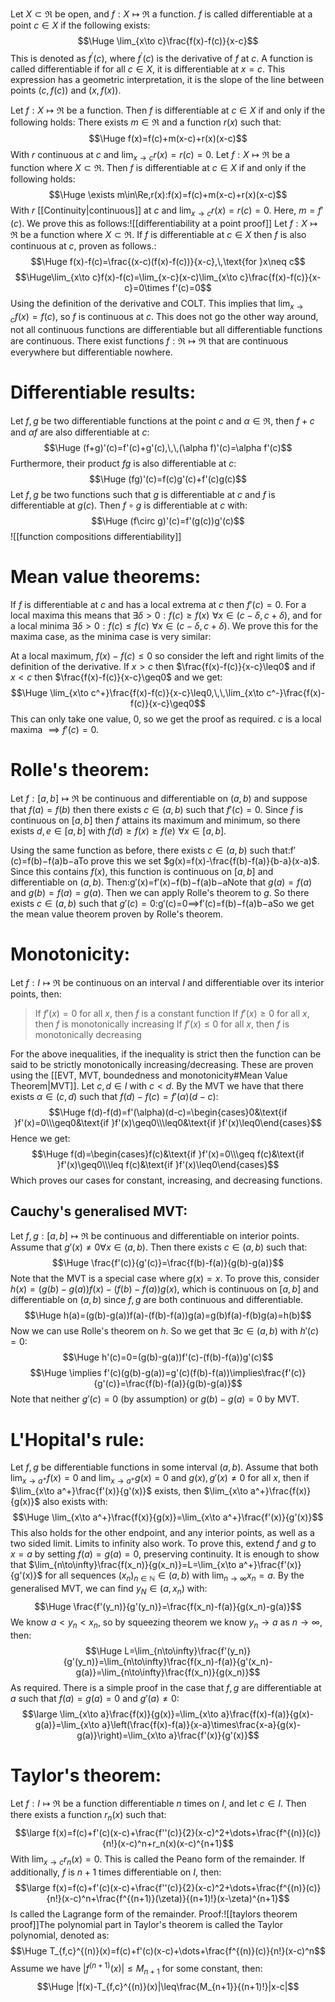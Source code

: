 
Let $X\subset\Re$ be open, and $f:X\mapsto\Re$  a function. $f$ is called differentiable at a point $c\in X$ if the following exists:$$\Huge \lim_{x\to c}\frac{f(x)-f(c)}{x-c}$$This is denoted as $f^\prime(c)$, where $f^\prime(c)$ is the derivative of $f$ at $c$. A function is called differentiable if for all $c\in X$, it is differentiable at $x=c$. This expression has a geometric interpretation, it is the slope of the line between points $(c,f(c))$ and $(x,f(x))$.

Let $f:X\mapsto\Re$ be a function. Then $f$ is differentiable at $c\in X$ if and only if the following holds: There exists $m\in\Re$ and a function $r(x)$ such that:$$\Huge f(x)=f(c)+m(x-c)+r(x)(x-c)$$With $r$ continuous at $c$ and $\lim_{x\to c}r(x)=r(c)=0$. Let $f:X\mapsto\Re$ be a function where $X\subset\Re$. Then $f$ is differentiable at $c\in X$ if and only if the following holds:$$\Huge \exists m\in\Re,r(x):f(x)=f(c)+m(x-c)+r(x)(x-c)$$With $r$ [[Continuity|continuous]] at $c$ and $\lim_{x\to c}r(x)=r(c)=0$. Here, $m=f'(c)$. We prove this as follows:![[differentiability at a point proof]]
Let $f:X\mapsto\Re$ be a function where $X\subset\Re$. If $f$ is differentiable at $c\in X$ then $f$ is also continuous at $c$, proven as follows.:$$\Huge f(x)-f(c)=\frac{(x-c)(f(x)-f(c))}{x-c},\,\text{for }x\neq c$$$$\Huge\lim_{x\to c}f(x)-f(c)=\lim_{x-c}(x-c)\lim_{x\to c}\frac{f(x)-f(c)}{x-c}=0\times f'(c)=0$$Using the definition of the derivative and COLT. This implies that $\lim_{x\to c}f(x)=f(c)$, so $f$ is continuous at $c$. This does not go the other way around, not all continuous functions are differentiable but all differentiable functions are continuous. There exist functions $f:\Re\mapsto\Re$ that are continuous everywhere but differentiable nowhere.

# Differentiable results:

Let $f,g$ be two differentiable functions at the point $c$ and $\alpha\in\Re$, then $f+c$ and $\alpha f$ are also differentiable at $c$:$$\Huge (f+g)'(c)=f'(c)+g'(c),\,\,(\alpha f)'(c)=\alpha f'(c)$$Furthermore, their product $fg$ is also differentiable at $c$:$$\Huge (fg)'(c)=f(c)g'(c)+f'(c)g(c)$$
Let $f,g$ be two functions such that $g$ is differentiable at $c$ and $f$ is differentiable at $g(c)$. Then $f\circ g$ is differentiable at $c$ with:$$\Huge  (f\circ g)'(c)=f'(g(c))g'(c)$$![[function compositions differentiability]]
# Mean value theorems:

If $f$ is differentiable at $c$ and has a local extrema at $c$ then $f'(c)=0$. For a local maxima this means that $\exists\delta>0:f(c)\geq f(x)\,\,\forall x\in(c-\delta,c+\delta)$, and for a local minima $\exists\delta>0:f(c)\leq f(c)\,\,\forall x\in(c-\delta,c+\delta)$. We prove this for the maxima case, as the minima case is very similar: 

At a local maximum, $f(x)-f(c)\leq0$ so consider the left and right limits of the definition of the derivative. If $x>c$ then $\frac{f(x)-f(c)}{x-c}\leq0$ and if $x<c$ then $\frac{f(x)-f(c)}{x-c}\geq0$ and we get:$$\Huge \lim_{x\to c^+}\frac{f(x)-f(c)}{x-c}\leq0,\,\,\lim_{x\to c^-}\frac{f(x)-f(c)}{x-c}\geq0$$This can only take one value, $0$, so we get the proof as required. $c$  is a local maxima $\implies f'(c)=0$.

# Rolle's theorem:

Let $f:[a,b]\mapsto\Re$ be continuous and differentiable on $(a,b)$ and suppose that $f(a)=f(b)$ then there exists $c\in(a,b)$ such that $f'(c)=0$. Since $f$ is continuous on $[a,b]$ then $f$ attains its maximum and minimum, so there exists $d,e\in[a,b]$ with $f(d)\geq f(x)\geq f(e)\,\,\forall x\in[a,b]$.

Using the same function as before, there exists $c\in(a,b)$ such that:f′(c)=f(b)−f(a)b−aTo prove this we set $g(x)=f(x)-\frac{f(b)-f(a)}{b-a}(x-a)$. Since this contains $f(x)$, this function is continuous on $[a,b]$ and differentiable on $(a,b)$. Then:g′(x)=f′(x)−f(b)−f(a)b−aNote that $g(a)=f(a)$ and $g(b)=f(a)=g(a)$. Then we can apply Rolle's theorem to $g$. So there exists $c\in(a,b)$ such that $g'(c)=0$:g′(c)=0⟹f′(c)=f(b)−f(a)b−aSo we get the mean value theorem proven by Rolle's theorem.

# Monotonicity:

Let $f:I\mapsto\Re$ be continuous on an interval $I$ and differentiable over its interior points, then:
> If $f'(x)=0$ for all $x$, then $f$ is a constant function
> If $f'(x)\geq0$ for all $x$, then $f$ is monotonically increasing
> If $f'(x)\leq0$ for all $x$, then $f$ is monotonically decreasing

For the above inequalities, if the inequality is strict then the function can be said to be strictly monotonically increasing/decreasing. These are proven using the [[EVT, MVT, boundedness and monotonicity#Mean Value Theorem|MVT]]. Let $c,d\in I$ with $c<d$. By the MVT we have that there exists $\alpha\in(c,d)$ such that $f(d)-f(c)=f'(\alpha)(d-c)$:$$\Huge f(d)-f(d)=f'(\alpha)(d-c)=\begin{cases}0&\text{if }f'(x)=0\\\geq0&\text{if }f'(x)\geq0\\\leq0&\text{if }f'(x)\leq0\end{cases}$$Hence we get:$$\Huge f(d)=\begin{cases}f(c)&\text{if }f'(x)=0\\\geq f(c)&\text{if }f'(x)\geq0\\\leq f(c)&\text{if }f'(x)\leq0\end{cases}$$Which proves our cases for constant, increasing, and decreasing functions.

## Cauchy's generalised MVT:
Let $f,g:[a,b]\mapsto\Re$ be continuous and differentiable on interior points. Assume that $g'(x)\neq0\forall x\in(a,b)$. Then there exists $c\in(a,b)$ such that:$$\Huge \frac{f'(c)}{g'(c)}=\frac{f(b)-f(a)}{g(b)-g(a)}$$Note that the MVT is a special case where $g(x)=x$. To prove this, consider $h(x)=(g(b)-g(a))f(x)-(f(b)-f(a))g(x)$, which is continuous on $[a,b]$ and differentiable on $(a,b)$ since $f,g$ are both continuous and differentiable.$$\Huge h(a)=(g(b)-g(a))f(a)-(f(b)-f(a))g(a)=g(b)f(a)-f(b)g(a)=h(b)$$Now we can use Rolle's theorem on $h$. So we get that $\exists c\in(a,b)$ with $h'(c)=0$:$$\Huge h'(c)=0=(g(b)-g(a))f'(c)-(f(b)-f(a))g'(c)$$$$\Huge \implies f'(c)(g(b)-g(a))=g'(c)(f(b)-f(a))\implies\frac{f'(c)}{g'(c)}=\frac{f(b)-f(a)}{g(b)-g(a)}$$Note that neither $g'(c)=0$ (by assumption) or $g(b)-g(a)=0$ by MVT.

# L'Hopital's rule:

Let $f,g$ be differentiable functions in some interval $(a,b)$. Assume that both $\lim_{x\to a^+}f(x)=0$ and $\lim_{x\to a^+}g(x)=0$ and $g(x),g'(x)\neq0$ for all $x$, then if $\lim_{x\to a^+}\frac{f'(x)}{g'(x)}$ exists, then $\lim_{x\to a^+}\frac{f(x)}{g(x)}$ also exists with:$$\Huge \lim_{x\to a^+}\frac{f(x)}{g(x)}=\lim_{x\to a^+}\frac{f'(x)}{g'(x)}$$This also holds for the other endpoint, and any interior points, as well as a two sided limit. Limits to infinity also work. To prove this, extend $f$ and $g$ to $x=a$ by setting $f(a)=g(a)=0$, preserving continuity. It is enough to show that $\lim_{n\to\infty}\frac{f(x_n)}{g(x_n)}=L=\lim_{x\to a^+}\frac{f'(x)}{g'(x)}$ for all sequences $(x_n)_{n\in\mathbb N}\in(a,b)$ with $\lim_{n\to\infty}x_n=a$. By the generalised MVT, we can find $y_N\in(a,x_n)$ with:$$\Huge \frac{f'(y_n)}{g'(y_n)}=\frac{f(x_n)-f(a)}{g(x_n)-g(a)}$$We know $a<y_n<x_n$, so by squeezing theorem we know $y_n\to a$ as $n\to\infty$, then:$$\Huge L=\lim_{n\to\infty}\frac{f'(y_n)}{g'(y_n)}=\lim_{n\to\infty}\frac{f(x_n)-f(a)}{g'(x_n)-g(a)}=\lim_{n\to\infty}\frac{f(x_n)}{g(x_n)}$$As required. There is a simple proof in the case that $f,g$ are differentiable at $a$ such that $f(a)=g(a)=0$ and $g'(a)\neq0$:$$\large \lim_{x\to a}\frac{f(x)}{g(x)}=\lim_{x\to a}\frac{f(x)-f(a)}{g(x)-g(a)}=\lim_{x\to a}\left(\frac{f(x)-f(a)}{x-a}\times\frac{x-a}{g(x)-g(a)}\right)=\lim_{x\to a}\frac{f'(x)}{g'(x)}$$
# Taylor's theorem:

Let $f:I\mapsto\Re$ be a function differentiable $n$ times on $I$, and let $c\in I$. Then there exists a function $r_n(x)$ such that:$$\large f(x)=f(c)+f'(c)(x-c)+\frac{f''(c)}{2}(x-c)^2+\dots+\frac{f^{(n)}(c)}{n!}(x-c)^n+r_n(x)(x-c)^{n+1}$$With $\lim_{x\to c}r_n(x)=0$. This is called the Peano form of the remainder. If additionally, $f$ is $n+1$ times differentiable on $I$, then:$$\large f(x)=f(c)+f'(c)(x-c)+\frac{f''(c)}{2}(x-c)^2+\dots+\frac{f^{(n)}(c)}{n!}(x-c)^n+\frac{f^{(n+1)}(\zeta)}{(n+1)!}(x-\zeta)^{n+1}$$Is called the Lagrange form of the remainder.
Proof:![[taylors theorem proof]]The polynomial part in Taylor's theorem is called the Taylor polynomial, denoted as:$$\Huge T_{f,c}^{(n)}(x)=f(c)+f'(c)(x-c)+\dots+\frac{f^{(n)}(c)}{n!}(x-c)^n$$
Assume we have $|f^{(n+1)}(x)|\leq M_{n+1}$ for some constant, then:$$\Huge |f(x)-T_{f,c}^{(n)}(x)|\leq\frac{M_{n+1}}{(n+1)!}|x-c|$$